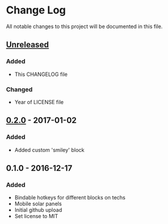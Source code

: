 [Unreleased]: https://github.com/maritaria/terratech-mod/compare/v0.2.0...HEAD
[0.2.0]: https://github.com/maritaria/terratech-mod/compare/v0.1.0...v0.2.0

# Change Log
All notable changes to this project will be documented in this file.

## [Unreleased]
### Added
- This CHANGELOG file

### Changed
- Year of LICENSE file

## [0.2.0] - 2017-01-02
### Added
- Added custom 'smiley' block

## 0.1.0 - 2016-12-17
### Added
- Bindable hotkeys for different blocks on techs
- Mobile solar panels
- Initial github upload
- Set license to MIT
